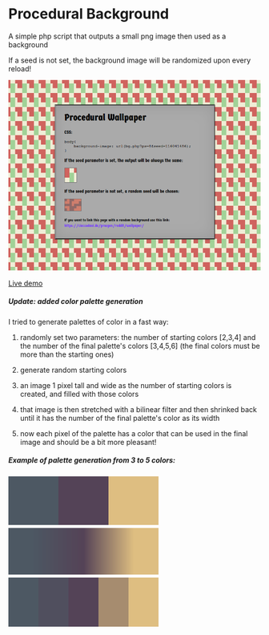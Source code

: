 # Procedural Background

A simple php script that outputs a small png image then used as a background

If a seed is not set, the background image will be randomized upon every reload!

![](https://raw.githubusercontent.com/CiaccoDavide/Procgen/master/background/img/example.png)

[Live demo](https://ciaccodavi.de/procgen/background) 


##### Update: added color palette generation

I tried to generate palettes of color in a fast way:
 
1) randomly set two parameters: the number of starting colors [2,3,4] and the number of the final palette's colors [3,4,5,6] (the final colors must be more than the starting ones)

2) generate random starting colors

3) an image 1 pixel tall and wide as the number of starting colors is created, and filled with those colors

4) that image is then stretched with a bilinear filter and then shrinked back until it has the number of the final palette's color as its width

5) now each pixel of the palette has a color that can be used in the final image and should be a bit more pleasant!

##### Example of palette generation from 3 to 5 colors:
![](https://raw.githubusercontent.com/CiaccoDavide/Procgen/master/background/img/palette.png)
